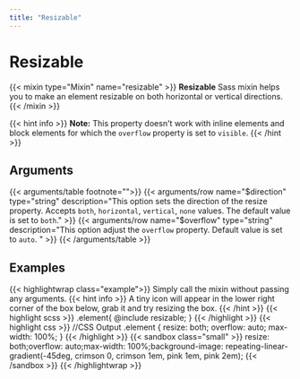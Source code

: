```yaml
---
title: "Resizable"
---
```


# Resizable

{{< mixin type="Mixin" name="resizable" >}}
**Resizable** Sass mixin helps you to make an element resizable on both horizontal or vertical directions.
{{< /mixin >}}

{{< hint info >}}
**Note:** This property doesn't work with inline elements and block elements for which the `overflow` property is set to `visible`.
{{< /hint >}}

## Arguments

{{< arguments/table footnote="">}}
  {{< arguments/row name="$direction" type="string" description="This option sets the direction of the resize property. Accepts `both`, `horizontal`, `vertical`, `none` values. The default value is set to `both`." >}}
  {{< arguments/row name="$overflow" type="string" description="This option adjust the `overflow` property. Default value is set to `auto`. " >}}
{{< /arguments/table >}}

## Examples

{{< highlightwrap class="example">}}
Simply call the mixin without passing any arguments. 
{{< hint info >}}
A tiny icon will appear in the lower right corner of the box below, grab it and try resizing the box.
{{< /hint >}}
{{< highlight scss >}}
.element{
  @include resizable;
}
{{< /highlight >}}
{{< highlight css >}}
//CSS Output
.element {
  resize: both;
  overflow: auto;
  max-width: 100%;
}
{{< /highlight >}}
{{< sandbox class="small" >}}
resize: both;overflow: auto;max-width: 100%;background-image: repeating-linear-gradient(-45deg, crimson 0, crimson 1em, pink 1em, pink 2em);
{{< /sandbox >}}
{{< /highlightwrap >}}


